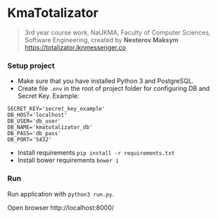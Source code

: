# KmaTotalizator
> 3rd year course work, NaUKMA, Faculty of Computer Sciences, Software Engineering, created by **Nesterov Maksym**
https://totalizator.lknmessenger.co

### Setup project
* Make sure that you have installed Python 3 and PostgreSQL.
* Create file `.env` in the root of project folder for configuring DB and Secret Key. Example:
```
SECRET_KEY='secret_key_example'
DB_HOST='localhost'
DB_USER='db_user'
DB_NAME='kmatotalizator_db'
DB_PASS='db_pass'
DB_PORT='5432'
```
* Install requirements `pip install -r requirements.txt`
* Install bower requirements `bower i`

### Run
Run application with `python3 run.py`.

Open browser http://localhost:8000/
